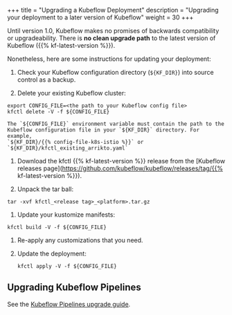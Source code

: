 +++
title = "Upgrading a Kubeflow Deployment"
description = "Upgrading your deployment to a later version of Kubeflow"
weight = 30
+++

Until version 1.0, Kubeflow makes no promises of backwards compatibility or 
upgradeability. There is **no clean upgrade path** to the latest version of 
Kubeflow ({{% kf-latest-version %}}).

Nonetheless, here are some instructions for updating your deployment:

1. Check your Kubeflow configuration directory (`${KF_DIR}`) into source control
  as a backup.

1. Delete your existing Kubeflow cluster:

  ```
  export CONFIG_FILE=<the path to your Kubeflow config file>
  kfctl delete -V -f ${CONFIG_FILE}
  ```

    The `${CONFIG_FILE}` environment variable must contain the path to the 
    Kubeflow configuration file in your `${KF_DIR}` directory. For example,
    `${KF_DIR}/{{% config-file-k8s-istio %}}` or `${KF_DIR}/kfctl_existing_arrikto.yaml`

1. Download the kfctl {{% kf-latest-version %}} release from the
  [Kubeflow releases 
  page](https://github.com/kubeflow/kubeflow/releases/tag/{{% kf-latest-version %}}).

1. Unpack the tar ball:

  ```
  tar -xvf kfctl_<release tag>_<platform>.tar.gz
  ```

1. Update your kustomize manifests:

  ```
  kfctl build -V -f ${CONFIG_FILE}
  ```
  
1. Re-apply any customizations that you need.

1. Update the deployment:

     ```
     kfctl apply -V -f ${CONFIG_FILE}
     ```

## Upgrading Kubeflow Pipelines

See the [Kubeflow Pipelines upgrade guide](/docs/pipelines/upgrade/).

